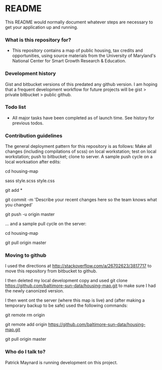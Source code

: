 # README #

This README would normally document whatever steps are necessary to get your application up and running.

### What is this repository for? ###

* This repository contains a map of public housing, tax credits and opportunities, using source materials from the University of Maryland's National Center for Smart Growth Research & Education. 

### Development history ###

Gist and bitbucket versions of this predated any github version. I am hoping that a frequent development workflow for future projects will be gist > private bitbucket > public github. 

### Todo list ###

* All major tasks have been completed as of launch time. See history for previous todos.

### Contribution guidelines ###

The general deployment pattern for this repository is as follows: Make all changes (including compilations of scss) on local workstation; test on local workstation; push to bitbucket; clone to server. A sample push cycle on a local worksation after edits: 

cd housing-map

sass style.scss style.css

git add *

git commit -m 'Describe your recent changes here so the team knows what you changed'

git push -u origin master

... and a sample pull cycle on the server: 

cd housing-map

git pull origin master

### Moving to github ###

I used the directions at  http://stackoverflow.com/a/26702623/3817717   to move this repository from bitbucket to github.

I then deleted my local development copy and used   git clone https://github.com/baltimore-sun-data/housing-map.git    to make sure I had the newly canonized version.

I then went ont the server (where this map is live) and (after making a temporary backup to be safe) used the following commands: 

git remote rm origin

git remote add origin https://github.com/baltimore-sun-data/housing-map.git

git pull origin master





### Who do I talk to? ###

Patrick Maynard is running development on this project.
